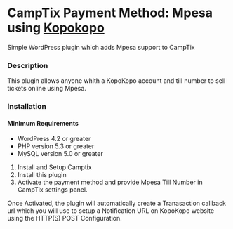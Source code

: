 # CampTix Payment Method: Mpesa using <a href="https://app.kopokopo.com/push_api">Kopokopo</a>

<p>Simple WordPress plugin which adds Mpesa support to CampTix</p>

<h3> Description</h3> 

<p>This plugin allows anyone whith a KopoKopo account and till number to sell tickets online using Mpesa.</p>

<h3>Installation</h3>

<h4>Minimum Requirements</h4>
<ul>
<li>WordPress 4.2 or greater</li>
<li>PHP version 5.3 or greater</li>
<li>MySQL version 5.0 or greater</li>
</ul>

<ol>
<li>Install and Setup Camptix</li>
<li>Install this plugin</li>
<li>Activate the payment method and provide Mpesa Till Number in CampTix settings panel.</li>
</ol>

Once Activated, the plugin will automatically create a Tranasaction callback url which you will use to setup a Notification URL
on KopoKopo website using the HTTP(S) POST Configuration.
